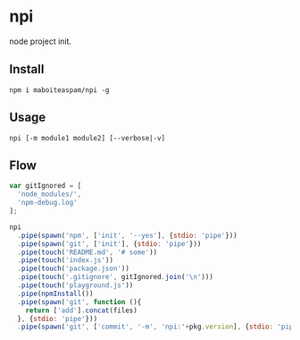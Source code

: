 # npi

node project init.

## Install

    npm i maboiteaspam/npi -g

## Usage

    npi [-m module1 module2] [--verbose|-v]

## Flow

```js
var gitIgnored = [
  'node_modules/',
  'npm-debug.log'
];

npi
  .pipe(spawn('npm', ['init', '--yes'], {stdio: 'pipe'}))
  .pipe(spawn('git', ['init'], {stdio: 'pipe'}))
  .pipe(touch('README.md', '# some'))
  .pipe(touch('index.js'))
  .pipe(touch('package.json'))
  .pipe(touch('.gitignore', gitIgnored.join('\n')))
  .pipe(touch('playground.js'))
  .pipe(npmInstall())
  .pipe(spawn('git', function (){
    return ['add'].concat(files)
  }, {stdio: 'pipe'}))
  .pipe(spawn('git', ['commit', '-m', 'npi:'+pkg.version], {stdio: 'pipe'}))

```
